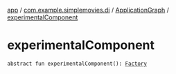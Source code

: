 [app](../../index.md) / [com.example.simplemovies.di](../index.md) / [ApplicationGraph](index.md) / [experimentalComponent](./experimental-component.md)

# experimentalComponent

`abstract fun experimentalComponent(): `[`Factory`](../../com.example.simplemovies.experimental.di/-experimental-component/-factory/index.md)
